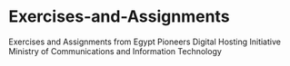 # Exercises-and-Assignments
Exercises and Assignments from Egypt Pioneers Digital Hosting Initiative Ministry of Communications and Information Technology
